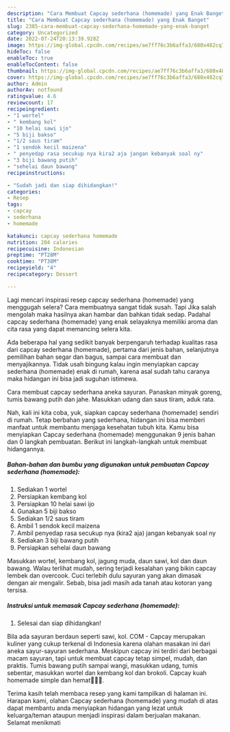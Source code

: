 ```yaml
---
description: "Cara Membuat Capcay sederhana (homemade) yang Enak Banget"
title: "Cara Membuat Capcay sederhana (homemade) yang Enak Banget"
slug: 2385-cara-membuat-capcay-sederhana-homemade-yang-enak-banget
category: Uncategorized
date: 2022-07-24T20:13:39.928Z
image: https://img-global.cpcdn.com/recipes/ae7ff76c3b6affa3/680x482cq70/capcay-sederhana-homemade-foto-resep-utama.jpg
hideToc: false
enableToc: true
enableTocContent: false
thumbnail: https://img-global.cpcdn.com/recipes/ae7ff76c3b6affa3/680x482cq70/capcay-sederhana-homemade-foto-resep-utama.jpg
cover: https://img-global.cpcdn.com/recipes/ae7ff76c3b6affa3/680x482cq70/capcay-sederhana-homemade-foto-resep-utama.jpg
author: Admin
authorAv: notfound
ratingvalue: 4.6
reviewcount: 17
recipeingredient:
- "1 wortel"
- " kembang kol"
- "10 helai sawi ijo"
- "5 biji bakso"
- "1/2 saus tiram"
- "1 sendok kecil maizena"
- " penyedap rasa secukup nya kira2 aja jangan kebanyak soal ny"
- "3 biji bawang putih"
- "sehelai daun bawang"
recipeinstructions:

- "Sudah jadi dan siap dihidangkan!"
categories:
- Resep
tags:
- capcay
- sederhana
- homemade

katakunci: capcay sederhana homemade 
nutrition: 204 calories
recipecuisine: Indonesian
preptime: "PT28M"
cooktime: "PT38M"
recipeyield: "4"
recipecategory: Dessert

---
```



Lagi mencari inspirasi resep capcay sederhana (homemade) yang menggugah selera? Cara membuatnya sangat tidak susah. Tapi Jika salah mengolah maka hasilnya akan hambar dan bahkan tidak sedap. Padahal capcay sederhana (homemade) yang enak selayaknya memiliki aroma dan cita rasa yang dapat memancing selera kita.


Ada beberapa hal yang sedikit banyak berpengaruh terhadap kualitas rasa dari capcay sederhana (homemade), pertama dari jenis bahan, selanjutnya pemilihan bahan segar dan bagus, sampai cara membuat dan menyajikannya. Tidak usah bingung kalau ingin menyiapkan capcay sederhana (homemade) enak di rumah, karena asal sudah tahu caranya maka hidangan ini bisa jadi suguhan istimewa.

Cara membuat capcay sederhana aneka sayuran. Panaskan minyak goreng, tumis bawang putih dan jahe. Masukkan udang dan saus tiram, aduk rata.


Nah, kali ini kita coba, yuk, siapkan capcay sederhana (homemade) sendiri di rumah. Tetap berbahan yang sederhana, hidangan ini bisa memberi manfaat untuk membantu menjaga kesehatan tubuh kita. Kamu bisa menyiapkan Capcay sederhana (homemade) menggunakan 9 jenis bahan dan 0 langkah pembuatan. Berikut ini langkah-langkah untuk membuat hidangannya.

<!--inarticleads1-->

##### Bahan-bahan dan bumbu yang digunakan untuk pembuatan Capcay sederhana (homemade):

1. Sediakan 1 wortel
1. Persiapkan  kembang kol
1. Persiapkan 10 helai sawi ijo
1. Gunakan 5 biji bakso
1. Sediakan 1/2 saus tiram
1. Ambil 1 sendok kecil maizena
1. Ambil  penyedap rasa secukup nya (kira2 aja) jangan kebanyak soal ny
1. Sediakan 3 biji bawang putih
1. Persiapkan sehelai daun bawang


Masukkan wortel, kembang kol, jagung muda, daun sawi, kol dan daun bawang. Walau terlihat mudah, sering terjadi kesalahan yang bikin capcay lembek dan overcook. Cuci terlebih dulu sayuran yang akan dimasak dengan air mengalir. Sebab, bisa jadi masih ada tanah atau kotoran yang tersisa. 

<!--inarticleads2-->

##### Instruksi untuk memasak Capcay sederhana (homemade):


1. Selesai dan siap dihidangkan!

Bila ada sayuran berdaun seperti sawi, kol. COM - Capcay merupakan kuliner yang cukup terkenal di Indonesia karena olahan masakan ini dari aneka sayur-sayuran sederhana. Meskipun capcay ini terdiri dari berbagai macam sayuran, tapi untuk membuat capcay tetap simpel, mudah, dan praktis. Tumis bawang putih sampai wangi, masukkan udang, tumis sebentar, masukkan wortel dan kembang kol dan brokoli. Capcay kuah homemade simple dan hemat👩‍🍳😂. 

Terima kasih telah membaca resep yang kami tampilkan di halaman ini. Harapan kami, olahan Capcay sederhana (homemade) yang mudah di atas dapat membantu anda menyiapkan hidangan yang lezat untuk keluarga/teman ataupun menjadi inspirasi dalam berjualan makanan. Selamat menikmati

